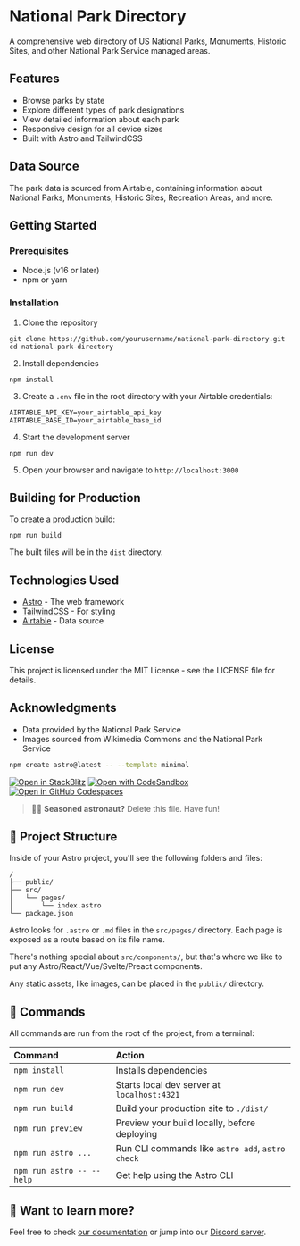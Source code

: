 # National Park Directory

A comprehensive web directory of US National Parks, Monuments, Historic Sites, and other National Park Service managed areas.

## Features

- Browse parks by state
- Explore different types of park designations
- View detailed information about each park
- Responsive design for all device sizes
- Built with Astro and TailwindCSS

## Data Source

The park data is sourced from Airtable, containing information about National Parks, Monuments, Historic Sites, Recreation Areas, and more.

## Getting Started

### Prerequisites

- Node.js (v16 or later)
- npm or yarn

### Installation

1. Clone the repository
```
git clone https://github.com/yourusername/national-park-directory.git
cd national-park-directory
```

2. Install dependencies
```
npm install
```

3. Create a `.env` file in the root directory with your Airtable credentials:
```
AIRTABLE_API_KEY=your_airtable_api_key
AIRTABLE_BASE_ID=your_airtable_base_id
```

4. Start the development server
```
npm run dev
```

5. Open your browser and navigate to `http://localhost:3000`

## Building for Production

To create a production build:

```
npm run build
```

The built files will be in the `dist` directory.

## Technologies Used

- [Astro](https://astro.build) - The web framework
- [TailwindCSS](https://tailwindcss.com) - For styling
- [Airtable](https://airtable.com) - Data source

## License

This project is licensed under the MIT License - see the LICENSE file for details.

## Acknowledgments

- Data provided by the National Park Service
- Images sourced from Wikimedia Commons and the National Park Service

```sh
npm create astro@latest -- --template minimal
```

[![Open in StackBlitz](https://developer.stackblitz.com/img/open_in_stackblitz.svg)](https://stackblitz.com/github/withastro/astro/tree/latest/examples/minimal)
[![Open with CodeSandbox](https://assets.codesandbox.io/github/button-edit-lime.svg)](https://codesandbox.io/p/sandbox/github/withastro/astro/tree/latest/examples/minimal)
[![Open in GitHub Codespaces](https://github.com/codespaces/badge.svg)](https://codespaces.new/withastro/astro?devcontainer_path=.devcontainer/minimal/devcontainer.json)

> 🧑‍🚀 **Seasoned astronaut?** Delete this file. Have fun!

## 🚀 Project Structure

Inside of your Astro project, you'll see the following folders and files:

```text
/
├── public/
├── src/
│   └── pages/
│       └── index.astro
└── package.json
```

Astro looks for `.astro` or `.md` files in the `src/pages/` directory. Each page is exposed as a route based on its file name.

There's nothing special about `src/components/`, but that's where we like to put any Astro/React/Vue/Svelte/Preact components.

Any static assets, like images, can be placed in the `public/` directory.

## 🧞 Commands

All commands are run from the root of the project, from a terminal:

| Command                   | Action                                           |
| :------------------------ | :----------------------------------------------- |
| `npm install`             | Installs dependencies                            |
| `npm run dev`             | Starts local dev server at `localhost:4321`      |
| `npm run build`           | Build your production site to `./dist/`          |
| `npm run preview`         | Preview your build locally, before deploying     |
| `npm run astro ...`       | Run CLI commands like `astro add`, `astro check` |
| `npm run astro -- --help` | Get help using the Astro CLI                     |

## 👀 Want to learn more?

Feel free to check [our documentation](https://docs.astro.build) or jump into our [Discord server](https://astro.build/chat).
